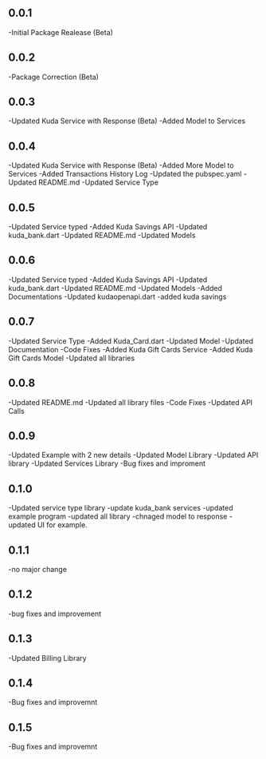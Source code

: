 ## 0.0.1

-Initial Package Realease (Beta)

## 0.0.2

-Package Correction (Beta)

## 0.0.3

-Updated Kuda Service with Response (Beta)
-Added Model to Services

## 0.0.4

-Updated Kuda Service with Response (Beta)
-Added More Model to Services
-Added Transactions History Log
-Updated the pubspec.yaml
-Updated README.md
-Updated Service Type

## 0.0.5

-Updated Service typed
-Added Kuda Savings API
-Updated kuda_bank.dart
-Updated README.md
-Updated Models

## 0.0.6

-Updated Service typed
-Added Kuda Savings API
-Updated kuda_bank.dart
-Updated README.md
-Updated Models
-Added Documentations
-Updated kudaopenapi.dart
-added kuda savings

## 0.0.7

-Updated Service Type
-Added Kuda_Card.dart
-Updated Model
-Updated Documentation
-Code Fixes
-Added Kuda Gift Cards Service
-Added Kuda Gift Cards Model
-Updated all libraries

## 0.0.8

-Updated README.md
-Updated all library files
-Code Fixes
-Updated API Calls

## 0.0.9

-Updated Example with 2 new details
-Updated Model Library
-Updated API library
-Updated Services Library
-Bug fixes and improment

## 0.1.0

-Updated service type library
-update kuda_bank services
-updated example program
-updated all library
-chnaged model to response
-updated UI for example.

## 0.1.1

-no major change

## 0.1.2

-bug fixes and improvement

## 0.1.3

-Updated Billing Library

## 0.1.4

-Bug fixes and improvemnt

## 0.1.5

-Bug fixes and improvemnt
